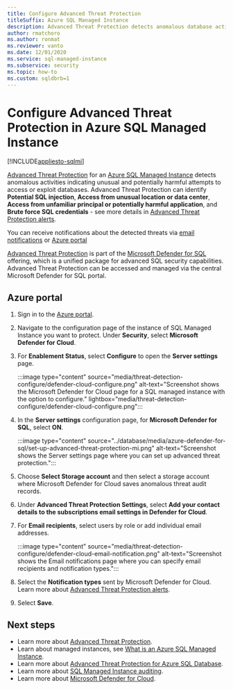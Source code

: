 ```yaml
---
title: Configure Advanced Threat Protection
titleSuffix: Azure SQL Managed Instance
description: Advanced Threat Protection detects anomalous database activities indicating potential security threats to the database in Azure SQL Managed Instance.
author: rmatchoro
ms.author: ronmat
ms.reviewer: vanto
ms.date: 12/01/2020
ms.service: sql-managed-instance
ms.subservice: security
ms.topic: how-to
ms.custom: sqldbrb=1
---
```

# Configure Advanced Threat Protection in Azure SQL Managed Instance
[!INCLUDE[appliesto-sqlmi](../includes/appliesto-sqlmi.md)]

[Advanced Threat Protection](../database/threat-detection-overview.md) for an [Azure SQL Managed Instance](sql-managed-instance-paas-overview.md) detects anomalous activities indicating unusual and potentially harmful attempts to access or exploit databases. Advanced Threat Protection can identify **Potential SQL injection**, **Access from unusual location or data center**, **Access from unfamiliar principal or potentially harmful application**, and **Brute force SQL credentials** - see more details in [Advanced Threat Protection alerts](../database/threat-detection-overview.md#alerts).

You can receive notifications about the detected threats via [email notifications](../database/threat-detection-overview.md#explore-detection-of-a-suspicious-event) or [Azure portal](../database/threat-detection-overview.md#explore-alerts-in-the-azure-portal)

[Advanced Threat Protection](../database/threat-detection-overview.md) is part of the [Microsoft Defender for SQL](../database/azure-defender-for-sql.md)  offering, which is a unified package for advanced SQL security capabilities. Advanced Threat Protection can be accessed and managed via the central Microsoft Defender for SQL portal.

## Azure portal

1. Sign in to the [Azure portal](https://portal.azure.com).
1. Navigate to the configuration page of the instance of SQL Managed Instance you want to protect. Under **Security**, select **Microsoft Defender for Cloud**.
1. For **Enablement Status**, select **Configure** to open the **Server settings** page.

   :::image type="content" source="media/threat-detection-configure/defender-cloud-configure.png" alt-text="Screenshot shows the Microsoft Defender for Cloud page for a SQL managed instance with the option to configure." lightbox="media/threat-detection-configure/defender-cloud-configure.png":::

1. In the **Server settings** configuration page, for **Microsoft Defender for SQL**, select **ON**.

   :::image type="content" source="../database/media/azure-defender-for-sql/set-up-advanced-threat-protection-mi.png" alt-text="Screenshot shows the Server settings page where you can set up advanced threat protection.":::

1. Choose **Select Storage account** and then select a storage account where Microsoft Defender for Cloud saves anomalous threat audit records.
1. Under **Advanced Threat Protection Settings**, select **Add your contact details to the subscriptions email settings in Defender for Cloud**.
1. For **Email recipients**, select users by role or add individual email addresses.

   :::image type="content" source="media/threat-detection-configure/defender-cloud-email-notification.png" alt-text="Screenshot shows the Email notifications page where you can specify email recipients and notification types.":::

1. Select the **Notification types** sent by Microsoft Defender for Cloud. Learn more about [Advanced Threat Protection alerts](../database/threat-detection-overview.md).
1. Select **Save**.

## Next steps

- Learn more about [Advanced Threat Protection](../database/threat-detection-overview.md).
- Learn about managed instances, see [What is an Azure SQL Managed Instance](sql-managed-instance-paas-overview.md).
- Learn more about [Advanced Threat Protection for Azure SQL Database](../database/threat-detection-configure.md).
- Learn more about [SQL Managed Instance auditing](./auditing-configure.md).
- Learn more about [Microsoft Defender for Cloud](/azure/security-center/security-center-introduction).

